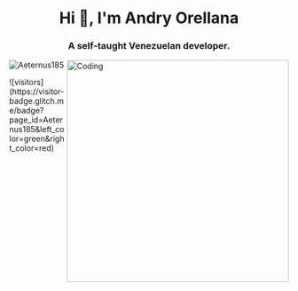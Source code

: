 <h1 align="center">Hi 👋, I'm Andry Orellana</h1>
<h3 align="center">A self-taught Venezuelan developer.</h3>
<img align="right" alt="Coding" width="400" src="https://cdn.dribbble.com/users/1162077/screenshots/3848914/programmer.gif">


<p align="left"> <img src="https://komarev.com/ghpvc/?username=Aeternus185&label=Profile%20views&color=0e75b6&style=flat" alt="Aeternus185" /> </p>
![visitors](https://visitor-badge.glitch.me/badge?page_id=Aeternus185&left_color=green&right_color=red)
